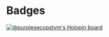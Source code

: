 # Badges
[![@purplesecopstvm's Holopin board](https://holopin.me/purplesecopstvm)](https://holopin.io/@purplesecopstvm)
